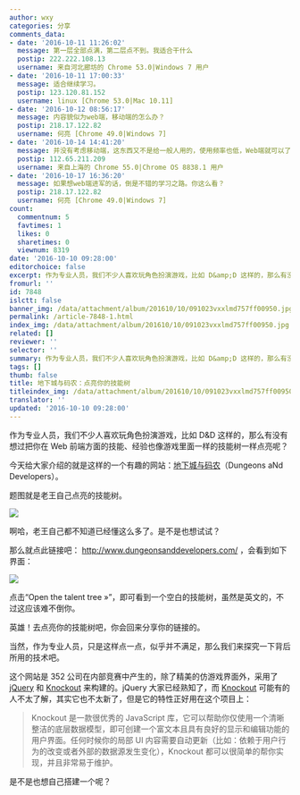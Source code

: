 ```yaml
---
author: wxy
categories: 分享
comments_data:
- date: '2016-10-11 11:26:02'
  message: 第一层全部点满，第二层点不到。我适合干什么
  postip: 222.222.108.13
  username: 来自河北廊坊的 Chrome 53.0|Windows 7 用户
- date: '2016-10-11 17:00:33'
  message: 适合继续学习。
  postip: 123.120.81.152
  username: linux [Chrome 53.0|Mac 10.11]
- date: '2016-10-12 08:56:17'
  message: 内容貌似为web端，移动端的怎么办？
  postip: 218.17.122.82
  username: 何亮 [Chrome 49.0|Windows 7]
- date: '2016-10-14 14:41:20'
  message: 并没有考虑移动端，这东西又不是给一般人用的，使用频率也低，Web端就可以了
  postip: 112.65.211.209
  username: 来自上海的 Chrome 55.0|Chrome OS 8838.1 用户
- date: '2016-10-17 16:36:20'
  message: 如果想web端进军的话，倒是不错的学习之路。你这么看？
  postip: 218.17.122.82
  username: 何亮 [Chrome 49.0|Windows 7]
count:
  commentnum: 5
  favtimes: 1
  likes: 0
  sharetimes: 0
  viewnum: 8319
date: '2016-10-10 09:28:00'
editorchoice: false
excerpt: 作为专业人员，我们不少人喜欢玩角色扮演游戏，比如 D&amp;D 这样的，那么有没有想过把你在 Web 前端方面的技能、经验也像游戏里面一样的技能树一样点亮呢？记得回来分享你的链接。
fromurl: ''
id: 7848
islctt: false
banner_img: /data/attachment/album/201610/10/091023vxxlmd757ff00950.jpg
permalink: /article-7848-1.html
index_img: /data/attachment/album/201610/10/091023vxxlmd757ff00950.jpg
related: []
reviewer: ''
selector: ''
summary: 作为专业人员，我们不少人喜欢玩角色扮演游戏，比如 D&amp;D 这样的，那么有没有想过把你在 Web 前端方面的技能、经验也像游戏里面一样的技能树一样点亮呢？记得回来分享你的链接。
tags: []
thumb: false
title: 地下城与码农：点亮你的技能树
titleindex_img: /data/attachment/album/201610/10/091023vxxlmd757ff00950.jpg
translator: ''
updated: '2016-10-10 09:28:00'
---
```


作为专业人员，我们不少人喜欢玩角色扮演游戏，比如 D&D 这样的，那么有没有想过把你在 Web 前端方面的技能、经验也像游戏里面一样的技能树一样点亮呢？


今天给大家介绍的就是这样的一个有趣的网站：[地下城与码农](http://www.dungeonsanddevelopers.com/)（Dungeons aNd Developers）。


题图就是老王自己点亮的技能树。


![](/data/attachment/album/201610/10/091023vxxlmd757ff00950.jpg)


啊哈，老王自己都不知道已经懂这么多了。是不是也想试试？


那么就点此链接吧： <http://www.dungeonsanddevelopers.com/> ，会看到如下界面：


![](/data/attachment/album/201610/10/091239attqfwrrzm95flrf.jpg)


点击“Open the talent tree »”，即可看到一个空白的技能树，虽然是英文的，不过这应该难不倒你。


英雄！去点亮你的技能树吧，你会回来分享你的链接的。


当然，作为专业人员，只是这样点一点，似乎并不满足，那么我们来探究一下背后所用的技术吧。


这个网站是 352 公司在内部竞赛中产生的，除了精美的仿游戏界面外，采用了 [jQuery](http://www.jquery.com/) 和 [Knockout](http://www.knockoutjs.com/) 来构建的。jQuery 大家已经熟知了，而 [Knockout](http://www.knockoutjs.com/) 可能有的人不太了解，其实它也不太新了，但是它的特性正好用在这个项目上：



> 
> Knockout 是一款很优秀的 JavaScript 库，它可以帮助你仅使用一个清晰整洁的底层数据模型，即可创建一个富文本且具有良好的显示和编辑功能的用户界面。任何时候你的局部 UI 内容需要自动更新（比如：依赖于用户行为的改变或者外部的数据源发生变化），Knockout 都可以很简单的帮你实现，并且非常易于维护。
> 
> 
> 


是不是也想自己搭建一个呢？